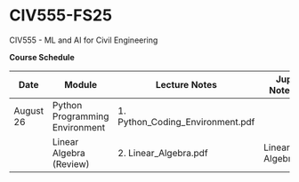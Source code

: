 # CIV555-FS25
CIV555 - ML and AI for Civil Engineering

**Course Schedule**

|Date          |Module       |Lecture Notes    |Jupyter Notebooks   |Data
|---------------|-------------|-----------------|--------------------|--------------------|
|August 26      |Python Programming Environment | 1. Python_Coding_Environment.pdf|
|               |Linear Algebra (Review)        | 2. Linear_Algebra.pdf            |Linear Algebra.ipynb
